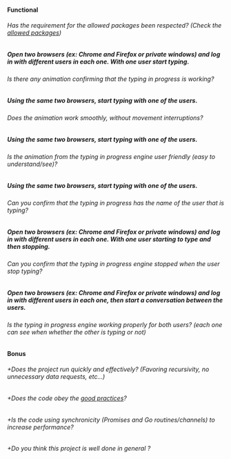 #### Functional

###### Has the requirement for the allowed packages been respected? (Check the [allowed packages](README.md))

##### Open two browsers (ex: Chrome and Firefox or private windows) and log in with different users in each one. With one user start typing.

###### Is there any animation confirming that the typing in progress is working?

##### Using the same two browsers, start typing with one of the users.

###### Does the animation work smoothly, without movement interruptions?

##### Using the same two browsers, start typing with one of the users.

###### Is the animation from the typing in progress engine user friendly (easy to understand/see)?

##### Using the same two browsers, start typing with one of the users.

###### Can you confirm that the typing in progress has the name of the user that is typing?

##### Open two browsers (ex: Chrome and Firefox or private windows) and log in with different users in each one. With one user starting to type and then stopping.

###### Can you confirm that the typing in progress engine stopped when the user stop typing?

##### Open two browsers (ex: Chrome and Firefox or private windows) and log in with different users in each one, then start a conversation between the users.

###### Is the typing in progress engine working properly for both users? (each one can see when whether the other is typing or not)

#### Bonus

###### +Does the project run quickly and effectively? (Favoring recursivity, no unnecessary data requests, etc...)

###### +Does the code obey the [good practices](../../../good-practices/README.md)?

###### +Is the code using synchronicity (Promises and Go routines/channels) to increase performance?

###### +Do you think this project is well done in general ?
